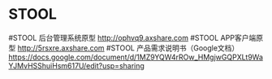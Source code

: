 # STOOL 
#STOOL 后台管理系统原型 http://ophvq9.axshare.com
#STOOL APP客户端原型 http://5rsxre.axshare.com
#STOOL 产品需求说明书（Google文档） https://docs.google.com/document/d/1MZ9YQW4rROw_HMgjwGQPXLt9WaYJMvHSShuiHsm617U/edit?usp=sharing
